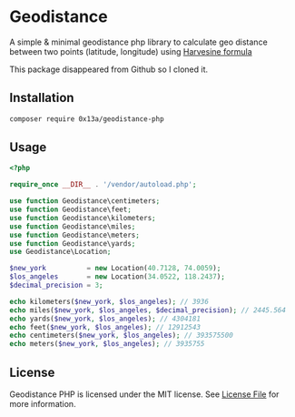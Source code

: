 # Geodistance
A simple & minimal geodistance php library to calculate geo distance between two points (latitude, longitude) using [Harvesine formula](https://www.wikiwand.com/en/Haversine_formula)

This package disappeared from Github so I cloned it.

## Installation

``` bash
composer require 0x13a/geodistance-php
```

## Usage

```php
<?php

require_once __DIR__ . '/vendor/autoload.php';

use function Geodistance\centimeters;
use function Geodistance\feet;
use function Geodistance\kilometers;
use function Geodistance\miles;
use function Geodistance\meters;
use function Geodistance\yards;
use Geodistance\Location;

$new_york          = new Location(40.7128, 74.0059);
$los_angeles       = new Location(34.0522, 118.2437);
$decimal_precision = 3;

echo kilometers($new_york, $los_angeles); // 3936
echo miles($new_york, $los_angeles, $decimal_precision); // 2445.564
echo yards($new_york, $los_angeles); // 4304181
echo feet($new_york, $los_angeles); // 12912543
echo centimeters($new_york, $los_angeles); // 393575500
echo meters($new_york, $los_angeles); // 3935755

```

## License

Geodistance PHP is licensed under the MIT license. See [License File](LICENSE) for more information.
